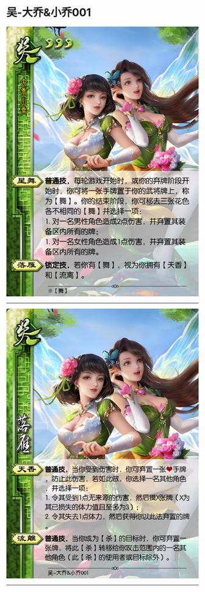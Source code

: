 # 吴-大乔&小乔001

![吴-大乔&小乔001](../assets/吴-大乔&小乔001.jpg)

---

![吴-大乔&小乔001-落雁-天香-流离](../assets/吴-大乔&小乔001-落雁-天香-流离.jfif)

---